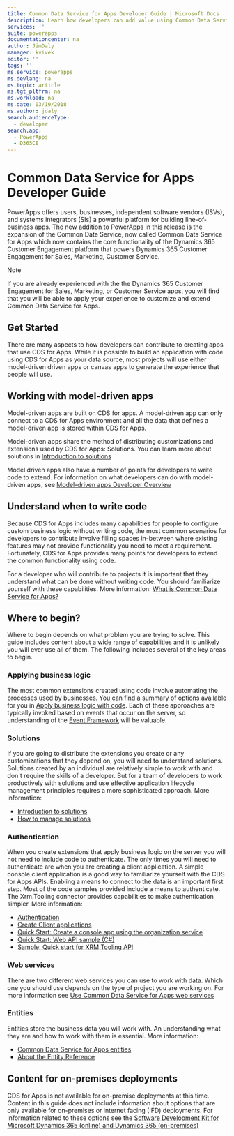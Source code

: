 ```yaml
---
title: Common Data Service for Apps Developer Guide | Microsoft Docs
description: Learn how developers can add value using Common Data Service for Apps.
services: ''
suite: powerapps
documentationcenter: na
author: JimDaly
manager: kvivek
editor: ''
tags: ''
ms.service: powerapps
ms.devlang: na
ms.topic: article
ms.tgt_pltfrm: na
ms.workload: na
ms.date: 03/19/2018
ms.author: jdaly
search.audienceType: 
  - developer
search.app: 
  - PowerApps
  - D365CE
---
```


# Common Data Service for Apps Developer Guide

PowerApps offers users, businesses, independent software vendors (ISVs), and systems integrators (SIs) a powerful platform for building line-of-business apps. The new addition to PowerApps in this release is the expansion of the Common Data Service, now called Common Data Service for Apps which now contains the core functionality of the Dynamics 365 Customer Engagement platform that powers Dynamics 365 Customer Engagement for Sales, Marketing, Customer Service.

> [!NOTE]
> If you are already experienced with the the Dynamics 365 Customer Engagement for Sales, Marketing, or Customer Service apps, you will find that you will be able to apply your experience to customize and extend Common Data Service for Apps.

## Get Started

There are many aspects to how developers can contribute to creating apps that use CDS for Apps. While it is possible to build an application with code using CDS for Apps as your data source, most projects will use either model-driven driven apps or canvas apps to generate the experience that people will use. 

## Working with model-driven apps

Model-driven apps are built on CDS for apps. A model-driven app can only connect to a CDS for Apps environment and all the data that defines a model-driven app is stored within CDS for Apps.

Model-driven apps share the method of distributing customizations and extensions used by CDS for Apps: Solutions. You can learn more about solutions in [Introduction to solutions](introduction-solutions.md)

Model driven apps also have a number of points for developers to write code to extend. For information on what developers can do with model-driven apps, see [Model-driven apps Developer Overview](../model-driven-apps/overview.md)

## Understand when to write code

Because CDS for Apps includes many capabilities for people to configure custom business logic without writing code, the most common scenarios for developers to contribute involve filling spaces in-between where existing features may not provide functionality you need to meet a requirement. Fortunately, CDS for Apps provides many points for developers to extend the common functionality using code.

For a developer who will contribute to projects it is important that they understand what can be done without writing code. You should familiarize yourself with these capabilities. More information: [What is Common Data Service for Apps?](../../maker/common-data-service/data-platform-intro.md)

## Where to begin?

Where to begin depends on what problem you are trying to solve. This guide includes content about a wide range of capabilities and it is unlikely you will ever use all of them. The following includes several of the key areas to begin.

### Applying business logic

The most common extensions created using code involve automating the processes used by businesses. You can find a summary of options available for you in [Apply business logic with code](apply-business-logic-with-code.md). Each of these approaches are typically invoked based on events that occur on the server, so understanding of the [Event Framework](event-framework.md) will be valuable.

### Solutions

If you are going to distribute the extensions you create or any customizations that they depend on, you will need to understand solutions. Solutions created by an individual are relatively simple to work with and don't require the skills of a developer. But for a team of developers to work productively with solutions and use effective application lifecycle management principles requires a more sophisticated approach. More information:

 - [Introduction to solutions](introduction-solutions.md)
 - [How to manage solutions](how-manage-solutions.md)

### Authentication

When you create extensions that apply business logic on the server you will not need to include code to authenticate. The only times you will need to authenticate are when you are creating a client application. A simple console client application is a good way to familiarize yourself with the CDS for Apps APIs. Enabling a means to connect to the data is an important first step. Most of the code samples provided include a means to authenticate. The Xrm.Tooling connector provides capabilities to make authentication simpler. More information:

- [Authentication](authentication.md)
- [Create Client applications](connect-cds.md)
- [Quick Start: Create a console app using the organization service](org-service/quick-start-org-service-console-app.md)
- [Quick Start: Web API sample (C#)](webapi/quick-start-console-app-csharp.md)
- [Sample: Quick start for XRM Tooling API](xrm-tooling/sample-quick-start-xrm-tooling-api.md)

### Web services

There are two different web services you can use to work with data. Which one you should use depends on the type of project you are working on. For more information see [Use Common Data Service for Apps web services](use-web-services.md)

### Entities

Entities store the business data you will work with. An understanding what they are and how to work with them is essential.
More information:

- [Common Data Service for Apps entities](entities.md)
- [About the Entity Reference](reference/about-entity-reference.md)

## Content for on-premises deployments

CDS for Apps is not available for on-premise deployments at this time. Content in this guide does not include information about options that are only available for on-premises or internet facing (IFD) deployments. For information related to these options see the [Software Development Kit for Microsoft Dynamics 365 (online) and Dynamics 365 (on-premises)](https://msdn.microsoft.com/library/hh547453.aspx)